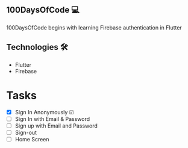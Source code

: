 ## 100DaysOfCode 💻
100DaysOfCode begins with learning Firebase authentication in Flutter

## Technologies 🛠
* Flutter
* Firebase

# Tasks
- [x] Sign In Anonymously ☑
- [ ] Sign In with Email & Password
- [ ] Sign up with Email and Password
- [ ] Sign-out
- [ ] Home Screen
